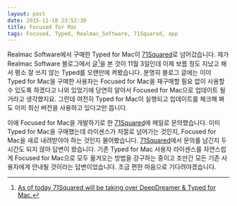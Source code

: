 ```yaml
---
layout: post
date: 2015-11-18 23:52:39
title: Focused for Mac
tags: Focused, Typed, Realmac_Software, 71Squared, app
---
```


Realmac Software에서 구매한 Typed for Mac이 [71Squared][71s]로 넘어갔습니다. 제가 Realmac Software 블로그에서 글[^1]을 본 것이 11월 3일인데 이제 보름 정도 지났고 해서 평소 잘 쓰지 않는 Typed를 오랜만에 켜봤습니다. 분명히 블로그 글에는 이미 Typed for Mac을 구매한 사용자는 Focused for Mac을 재구매할 필요 없이 사용할 수 있도록 하겠다고 나와 있었기에 당연히 알아서 Focused for Mac으로 업데이트 될거라고 생각했지요. 그런데 여전히 Typed for Mac이 실행되고 업데이트를 체크해 봐도 이미 최신 버전을 사용하고 있다고만 뜹니다.

이에 Focused for Mac을 개발하기로 한 [71Squared][71s]에 메일로 문의했습니다. 이미 Typed for Mac을 구매했는데 라이센스가 저절로 넘어가는 것인지, Focused for Mac을 새로 내려받아야 하는 것인지 물어봤습니다. [71Squared][71s]에서 문의를 남긴지 두 시간도 되지 않아 답변이 왔습니다. 기존 Typed for Mac 사용자 라이센스를 자연스럽게 Focused for Mac으로 모두 옮겨오는 방법을 강구하는 중이고 조만간 모든 기존 사용자에게 안내될 것이라는 답변이었습니다. 조금 편한 마음으로 기다려야겠습니다.

[71s]: http://71squared.com/

[^1]: [As of today 71Squared will be taking over DeepDreamer & Typed for Mac.](http://blog.realmacsoftware.com/article/a-long-overdue-update-on-our-product-roadmap "A Long Overdue Update on Our Product Roadmap")